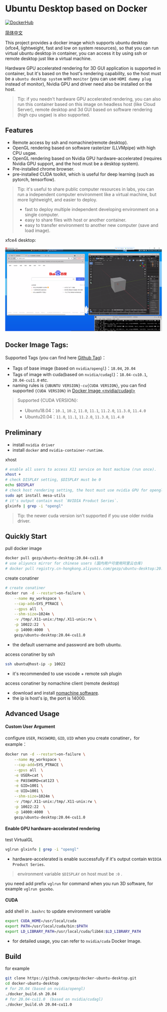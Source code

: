 # Ubuntu Desktop based on Docker

[![DockerHub](https://img.shields.io/badge/DockerHub-brightgreen.svg?style=popout&logo=Docker)](https://hub.docker.com/r/gezp/ubuntu-desktop)

[简体中文](README_cn.md)

This project provides a docker image which supports ubuntu desktop (xfce4, lightweight, fast and low on system resources), so that you can run virtual ubuntu desktop in container, you can access it by using ssh or remote desktop just like a virtual machine.

Hardware GPU accelerated rendering for 3D GUI application is supported in container, but it's based on the host's rendering capability, so 
the host must be a `ubuntu desktop system` with `monitor`  (you can use `HDMI dummy plug` instead of monitor), Nvidia GPU and driver need also be installed on the host.

> Tip: if you needn't hardware GPU accelerated rendering, you can also run this container based on this image on headless host (like Cloud Server),
remote desktop and 3d GUI based on software rendering (high cpu usgae) is also supported.

## Features

* Remote access by ssh and nomachine(remote desktop).
* OpenGL rendering based on software rasterizer (LLVMpipe) with high CPU usgae.
* OpenGL rendering based on Nvidia GPU hardware-accelerated (requires Nvidia GPU support, and the host must be a desktop system).
* Pre-installed chrome browser.
* pre-installed CUDA toolkit, which is useful for deep learning (such as pytorch, tensorflow).

> Tip:  it's useful to share public computer resources in labs, you can run a independent computer environment like a virtual machine, but more lightweight, and easier to deploy.
>
> * fast to deploy multiple independent developing environment on a single computer.
> * easy to share files with host or another container.
> * easy to transfer environment to another new computer (save and load image).

xfce4 desktop:

![](img/desktop.png)

## Docker Image Tags:

Supported Tags (you can find here [Github Tag](https://github.com/gezp/docker-ubuntu-desktop/tags))：
* Tags of base image (based on `nvidia/opengl`)：`18.04`, `20.04`
* Tags of image with cuda(based on `nvidia/cudagl`)：`18.04-cu10.1`, `20.04-cu11.0` etc. 
* naming rules is `{UBUNTU VERSION}-cu{CUDA VERSION}`, you can find supported `{CUDA VERSION}` in [Docker Image <nvidia/cudagl>](https://gitlab.com/nvidia/container-images/cudagl/-/blob/DOCS/supported-tags.md)

> Supported {CUDA VERSION}:
> * Ubuntu18.04：`10.1`, `10.2`, `11.0`, `11.1`, `11.2.0`, `11.3.0`, `11.4.0`
> * Ubuntu20.04：`11.0`, `11.1`, `11.2.0`, `11.3.0`, `11.4.0`

## Preliminary

* install `nvidia driver`
* install `docker` and `nvidia-container-runtime`.

xhost
```bash
# enable all users to access X11 service on host machine (run once).
xhost +
# check DISPLAY setting, $DISPLAY must be 0
echo $DISPLAY
# check host rendering setting, the host must use nvidia GPU for opengl
sudo apt install mesa-utils
# it's output contain must `NVIDIA Product Series`.
glxinfo | grep -i "opengl"
```

> Tip: the newer cuda version isn't supported if you use older nvidia driver.

## Quickly Start

pull docker image
```bash
docker pull gezp/ubuntu-desktop:20.04-cu11.0
# use aliyuncs mirror for chinese users (国内用户可使用阿里云仓库)
# docker pull registry.cn-hongkong.aliyuncs.com/gezp/ubuntu-desktop:20.04-cu11.0
```

create conatiner
```bash
# create conatiner
docker run -d --restart=on-failure \
    --name my_workspace \
    --cap-add=SYS_PTRACE \
    --gpus all  \
    --shm-size=1024m \
    -v /tmp/.X11-unix:/tmp/.X11-unix:rw \
    -p 10022:22  \
    -p 14000:4000  \
    gezp/ubuntu-desktop:20.04-cu11.0
```
* the default username and password are both ubuntu.

access conatiner by ssh
```bash
ssh ubuntu@host-ip -p 10022
```
* it's recommended to use vscode + remote ssh plugin

access conatiner by nomachine client (remote desktop)

* download and install [nomachine software](https://www.nomachine.com/).
* the ip is host's ip, the port is 14000.

## Advanced Usage

#### Custom User Argument

configure `USER`, `PASSWORD`, `GID`, `UID` when you create conatiner，for example：
```bash
docker run -d --restart=on-failure \
    --name my_workspace \
    --cap-add=SYS_PTRACE \
    --gpus all  \
    -e USER=cat \
    -e PASSWORD=cat123 \
    -e GID=1001 \
    -e UID=1001 \
    --shm-size=1024m \
    -v /tmp/.X11-unix:/tmp/.X11-unix:rw \
    -p 10022:22  \
    -p 14000:4000  \
    gezp/ubuntu-desktop:20.04-cu11.0
```

#### Enable GPU hardware-accelerated rendering

test VirtualGL

```bash
vglrun glxinfo | grep -i "opengl"
```

* hardware-accelerated is enable successfully if it's output contain `NVIDIA Product Series`.

> environment variable `$DISPLAY` on host must be `:0` .

you need add prefix  `vglrun`  for command when you run 3D software, for example `vglrun gazebo`.

#### CUDA

add shell in `.bashrc` to update environment variable
```bash
export CUDA_HOME=/usr/local/cuda
export PATH=/usr/local/cuda/bin:$PATH
export LD_LIBRARY_PATH=/usr/local/cuda/lib64:$LD_LIBRARY_PATH
```
* for detailed usage, you can refer to `nvidia/cuda` Docker Image.

## Build

for example
```bash
git clone https://github.com/gezp/docker-ubuntu-desktop.git
cd docker-ubuntu-desktop
# for 20.04 (based on nvidia/opengl)
./docker_build.sh 20.04
# for 20.04-cu11.0  (based on nvidia/cudagl)
./docker_build.sh 20.04-cu11.0
```

